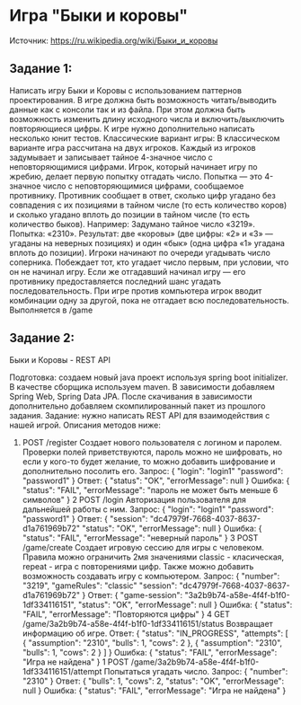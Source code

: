 # Игра "Быки и коровы"
Источник: https://ru.wikipedia.org/wiki/Быки_и_коровы
## Задание 1:
Написать игру Быки и Коровы с использованием паттернов проектирования. В игре должна быть возможность читать/выводить данные как с консоли так и из файла. При этом должна быть возможность изменить длину исходного числа и включить/выключить повторяющиеся цифры. К игре нужно дополнительно написать несколько юнит тестов.
Классические вариант игры: В классическом варианте игра рассчитана на двух игроков. Каждый из игроков задумывает и записывает тайное 4-значное число с неповторяющимися цифрами. Игрок, который начинает игру по жребию, делает первую попытку отгадать число. Попытка — это 4-значное число с неповторяющимися цифрами, сообщаемое противнику. Противник сообщает в ответ, сколько цифр угадано без совпадения с их позициями в тайном числе (то есть количество коров) и сколько угадано вплоть до позиции в тайном числе (то есть количество быков). Например:
Задумано тайное число «3219».
Попытка: «2310».
Результат: две «коровы» (две цифры: «2» и «3» — угаданы на неверных позициях) и один «бык» (одна цифра «1» угадана вплоть до позиции).
Игроки начинают по очереди угадывать число соперника. Побеждает тот, кто угадает число первым, при условии, что он не начинал игру. Если же отгадавший начинал игру — его противнику предоставляется последний шанс угадать последовательность.
При игре против компьютера игрок вводит комбинации одну за другой, пока не отгадает всю последовательность.
Выполняется в /game
## Задание 2:
Быки и Коровы - REST API

Подготовка: создаем новый java проект используя spring boot initializer. В качестве сборщика используем maven. В зависимости добавляем Spring Web, Spring Data JPA. После скачивания в зависимости дополнительно добавляем скомпилированный пакет из прошлого задания.
Задание: нужно написать REST API для взаимодействия с нашей игрой. Описания методов ниже:
1. POST /register
Создает нового пользователя с логином и паролем. Проверки полей приветствуются, пароль можно не шифровать, но если у кого-то будет желание, то можно добавить шифрование и дополнительно посолить его.
Запрос:
{
    "login": "login1"
    "password": "password1"
}
Ответ:
{
    "status": "OK",
    "errorMessage": null
}
Ошибка:
{
    "status": "FAIL",
    "errorMessage": "пароль не может быть меньше 6 символов"
}
2 POST /login
Авторизация пользователя для дальнейшей работы с ним.
Запрос:
{
    "login": "login1"
    "password": "password1"
}
Ответ:
{
    "session": "dc47979f-7668-4037-8637-d1a761969b72"
    "status": "OK",
    "errorMessage": null
}
Ошибка:
{
    "status": "FAIL",
    "errorMessage": "неверный пароль"
}
3 POST /game/create
Создает игровую сессию для игры с человеком. Правила можно ограничить 2мя значениями classic - класическая, repeat - игра с повторениями цифр. Также можно добавить возможность создавать игру с компьютером.
Запрос:
{
    "number": "3219",
    "gameRules": "classic"
    "session": "dc47979f-7668-4037-8637-d1a761969b72"
}
Ответ:
{
    "game-session": "3a2b9b74-a58e-4f4f-b1f0-1df334116151",
    "status": "OK",
    "errorMessage": null
}
Ошибка:
{
    "status": "FAIL",
    "errorMessage": "Повторяются цифры"
}
4 GET /game/3a2b9b74-a58e-4f4f-b1f0-1df334116151/status
Возвращает информацию об игре.
Ответ:
{
    "status": "IN_PROGRESS",
    "attempts": [
        {
            "assumption": "2310",
            "bulls": 1,
            "cows": 2
        },
        {
            "assumption": "2310",
            "bulls": 1,
            "cows": 2
        }
    ]
}
Ошибка:
{
    "status": "FAIL",
    "errorMessage": "Игра не найдена"
}
 1 POST /game/3a2b9b74-a58e-4f4f-b1f0-1df334116151/attempt
Попытаться угадать число.
Запрос:
{
    "number": "2310"
}
Ответ:
{
    "bulls": 1,
    "cows": 2,
    "status": "OK",
    "errorMessage": null
}
Ошибка:
{
    "status": "FAIL",
    "errorMessage": "Игра не найдена"
}
